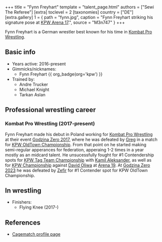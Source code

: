 +++
title = "Fynn Freyhart"
template = "talent_page.html"
authors = ["Sewi The Referee"]
[extra]
toclevel = 2
[taxonomies]
country = ["DE"]
[extra.gallery]
1 = { path = "fynn.jpg", caption = "Fynn Freyhart striking his signature pose at [KPW Arena 17](@/e/kpw/2021-08-21-kpw-arena-17-odrodzenie.md).", source = "M3n747" }
+++

Fynn Freyhart is a German wrestler best known for his time in [Kombat Pro Wrestling](@/o/kpw.md).

## Basic info

* Years active: 2016-present
* Gimmicks/nicknames:
  - Fynn Freyhart {{ org_badge(org='kpw') }}
* Trained by:
  - Andre Trucker
  - Michael Knight
  - Tarkan Aslan

## Professional wrestling career

### Kombat Pro Wrestling (2017-present)

Fynn Freyhart made his debut in Poland working for [Kombat Pro Wrestling](@/o/kpw.md) at their event [Godzina Zero 2017](@/e/kpw/2017-08-12-kpw-godzina-zero-2017.md), where he was defeated by [Greg](@/w/greg.md) in a match for [KPW OldTown Championship](@/c/kpw-old-town-championship.md). From that point on he started making semi-regular apperances for federation, apperaing 1-2 times in a year mostly as an midcard talent. He unsucessfully fought for #1 Contendership spots for [KPW Tag Team Championship](@/c/kpw-tag-team-championship.md) with [Kamil Aleksander](@/w/kamil-aleksander.md), as well as for [KPW Championship](@/c/kpw-championship.md) against [David Oliwa](@/w/david-oliwa.md) at [Arena 19](@/e/kpw/2022-06-10-kpw-arena-19-oko-za-oko.md). At [Godzina Zero 2023](@/e/kpw/2023-08-18-kpw-godzina-zero-2023.md) he was defeated by [Zefir](@/w/zefir.md) for #1 Contender spot for KPW OldTown Championship.

## In wrestling

* Finishers:
  - Flying Knee (2017-)

## References

* [Cagematch profile page](https://www.cagematch.net/?id=2&nr=18296)
